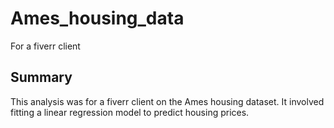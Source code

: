 # Ames_housing_data
For a fiverr client

## Summary

This analysis was for a fiverr client on the Ames housing dataset. It involved fitting a linear regression model to predict housing prices.

